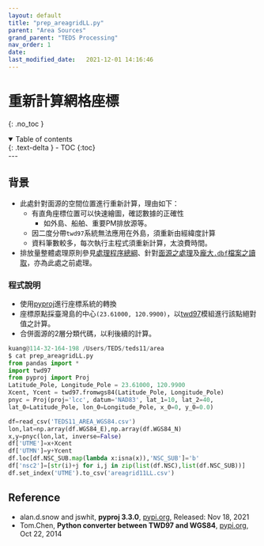 ```yaml
---
layout: default
title: "prep_areagridLL.py"
parent: "Area Sources"
grand_parent: "TEDS Processing"
nav_order: 1
date:               
last_modified_date:   2021-12-01 14:16:46
---
```


# 重新計算網格座標
{: .no_toc }

<details open markdown="block">
  <summary>
    Table of contents
  </summary>
  {: .text-delta }
- TOC
{:toc}
</details>
---

## 背景
- 此處針對面源的空間位置進行重新計算，理由如下：
  - 有直角座標位置可以快速繪圖，確認數據的正確性
    - 如外島、船舶、重要PM排放源等。
  - 因二度分帶`twd97`系統無法應用在外島，須重新由經緯度計算
  - 資料筆數較多，每次執行主程式須重新計算，太浪費時間。
- 排放量整體處理原則參見[處理程序總綱](https://sinotec2.github.io/Focus-on-Air-Quality/EmsProc/#處理程序總綱)、針對[面源之處理](https://sinotec2.github.io/Focus-on-Air-Quality/EmisProc/area/)及[龐大`.dbf`檔案之讀取](https://sinotec2.github.io/Focus-on-Air-Quality/EmisProc/dbf2csv.py/)，亦為此處之前處理。  

### 程式說明
- 使用[pyproj](https://pyproj4.github.io/pyproj/stable/)進行座標系統的轉換
- 座標原點採臺灣島的中心`(23.61000, 120.9900)`，以[twd97](https://pypi.org/project/twd97/)模組進行該點絕對值之計算。
- 合併面源的2層分類代碼，以利後續的計算。

```python
kuang@114-32-164-198 /Users/TEDS/teds11/area
$ cat prep_areagridLL.py
from pandas import *
import twd97
from pyproj import Proj
Latitude_Pole, Longitude_Pole = 23.61000, 120.9900
Xcent, Ycent = twd97.fromwgs84(Latitude_Pole, Longitude_Pole)
pnyc = Proj(proj='lcc', datum='NAD83', lat_1=10, lat_2=40,
lat_0=Latitude_Pole, lon_0=Longitude_Pole, x_0=0, y_0=0.0)

df=read_csv('TEDS11_AREA_WGS84.csv')
lon,lat=np.array(df.WGS84_E),np.array(df.WGS84_N)
x,y=pnyc(lon,lat, inverse=False)
df['UTME']=x+Xcent
df['UTMN']=y+Ycent
df.loc[df.NSC_SUB.map(lambda x:isna(x)),'NSC_SUB']='b'
df['nsc2']=[str(i)+j for i,j in zip(list(df.NSC),list(df.NSC_SUB))]
df.set_index('UTME').to_csv('areagrid11LL.csv')
```

## Reference
- alan.d.snow and jswhit, **pyproj 3.3.0**, [pypi.org](https://pypi.org/project/pyproj/), Released: Nov 18, 2021
- Tom.Chen, **Python converter between TWD97 and WGS84**, [pypi.org](https://pypi.org/project/twd97/), Oct 22, 2014
